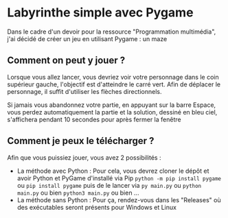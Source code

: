 # Labyrinthe simple avec Pygame

Dans le cadre d'un devoir pour la ressource "Programmation multimédia", j'ai décidé de créer un jeu en utilisant Pygame : un maze

## Comment on peut y jouer ?

Lorsque vous allez lancer, vous devriez voir votre personnage dans le coin supérieur gauche, l'objectif est d'atteindre le carré vert. Afin de déplacer le personnage, il suffit d'utiliser les flèches directionnels.

Si jamais vous abandonnez votre partie, en appuyant sur la barre Espace, vous perdez automatiquement la partie et la solution, dessiné en bleu ciel, s'affichera pendant 10 secondes pour après fermer la fenêtre

## Comment je peux le télécharger ?

Afin que vous puissiez jouer, vous avez 2 possibilités :

- La méthode avec Python : Pour cela, vous devrez cloner le dépôt et avoir Python et PyGame d'installé via Pip ```python -m pip install pygame``` ou ```pip install pygame``` puis de le lancer via ```py main.py``` ou ```python main.py``` ou bien ```python3 main.py```
ou bien ...
- La méthode sans Python : Pour ça, rendez-vous dans les "Releases" où des exécutables seront présents pour Windows et Linux